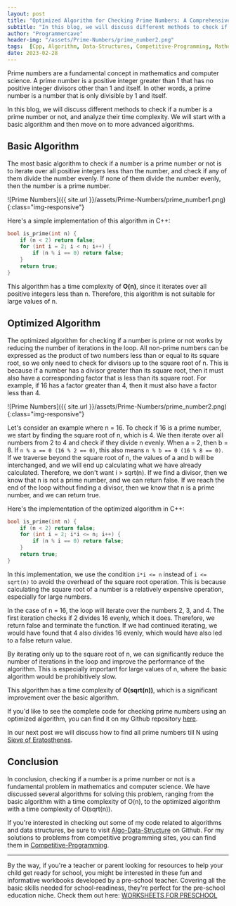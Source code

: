 ```yaml
---
layout: post
title: "Optimized Algorithm for Checking Prime Numbers: A Comprehensive Guide"
subtitle: "In this blog, we will discuss different methods to check if a number is a prime number or not, and analyze their time complexity. We will start with a basic algorithm and then move on to more advanced algorithms.."
author: "Programmercave"
header-img: "/assets/Prime-Numbers/prime_number2.png"
tags:  [Cpp, Algorithm, Data-Structures, Competitive-Programming, Mathematics]
date: 2023-02-28
---
```


Prime numbers are a fundamental concept in mathematics and computer science. A prime number is a positive integer greater than 1 that has no positive integer divisors other than 1 and itself. In other words, a prime number is a number that is only divisible by 1 and itself.

In this blog, we will discuss different methods to check if a number is a prime number or not, and analyze their time complexity. We will start with a basic algorithm and then move on to more advanced algorithms.

## Basic Algorithm

The most basic algorithm to check if a number is a prime number or not is to iterate over all positive integers less than the number, and check if any of them divide the number evenly. If none of them divide the number evenly, then the number is a prime number. 

![Prime Numbers]({{ site.url }}/assets/Prime-Numbers/prime_number1.png){:class="img-responsive"}

Here's a simple implementation of this algorithm in C++:

```cpp
bool is_prime(int n) {
    if (n < 2) return false;
    for (int i = 2; i < n; i++) {
        if (n % i == 0) return false;
    }
    return true;
}
```

This algorithm has a time complexity of **O(n)**, since it iterates over all positive integers less than n. Therefore, this algorithm is not suitable for large values of n.

## Optimized Algorithm

The optimized algorithm for checking if a number is prime or not works by reducing the number of iterations in the loop. All non-prime numbers can be expressed as the product of two numbers less than or equal to its square root, so we only need to check for divisors up to the square root of n. This is because if a number has a divisor greater than its square root, then it must also have a corresponding factor that is less than its square root. For example, if 16 has a factor greater than 4, then it must also have a factor less than 4.

![Prime Numbers]({{ site.url }}/assets/Prime-Numbers/prime_number2.png){:class="img-responsive"}

Let's consider an example where n = 16. To check if 16 is a prime number, we start by finding the square root of n, which is 4. We then iterate over all numbers from 2 to 4 and check if they divide n evenly. When a = 2, then b = 8. If `n % a == 0 (16 % 2 == 0)`, this also means `n % b == 0 (16 % 8 == 0)`. If we traverse beyond the square root of n, the values of a and b will be interchanged, and we will end up calculating what we have already calculated. Therefore, we don't want i > sqrt(n). If we find a divisor, then we know that n is not a prime number, and we can return false. If we reach the end of the loop without finding a divisor, then we know that n is a prime number, and we can return true.

Here's the implementation of the optimized algorithm in C++:

```cpp
bool is_prime(int n) {
    if (n < 2) return false;
    for (int i = 2; i*i <= n; i++) {
        if (n % i == 0) return false;
    }
    return true;
}
```

In this implementation, we use the condition `i*i <= n` instead of `i <= sqrt(n)` to avoid the overhead of the square root operation. This is because calculating the square root of a number is a relatively expensive operation, especially for large numbers.

In the case of n = 16, the loop will iterate over the numbers 2, 3, and 4. The first iteration checks if 2 divides 16 evenly, which it does. Therefore, we return false and terminate the function. If we had continued iterating, we would have found that 4 also divides 16 evenly, which would have also led to a false return value.

By iterating only up to the square root of n, we can significantly reduce the number of iterations in the loop and improve the performance of the algorithm. This is especially important for large values of n, where the basic algorithm would be prohibitively slow.

This algorithm has a time complexity of **O(sqrt(n))**, which is a significant improvement over the basic algorithm.

If you'd like to see the complete code for checking prime numbers using an optimized algorithm, you can find it on my Github repository [here](https://github.com/{{site.github_username}}/Algo-Data-Structure/blob/master/Maths/check_prime.cpp). 

In our next post we will discuss how to find all prime numbers till N using [Sieve of Eratosthenes]({{site.url}}/blog/2023/03/02/Efficiently-Find-Prime-Numbers-Till-N-Basic-vs-Sieve-of-Eratosthenes).

## Conclusion

In conclusion, checking if a number is a prime number or not is a fundamental problem in mathematics and computer science. We have discussed several algorithms for solving this problem, ranging from the basic algorithm with a time complexity of O(n), to the optimized algorithm with a time complexity of O(sqrt(n)).

If you're interested in checking out some of my code related to algorithms and data structures, be sure to visit [Algo-Data-Structure](https://github.com/{{site.github_username}}/Algo-Data-Structure) on Github. For my solutions to problems from competitive programming sites, you can find them in [Competitive-Programming](https://github.com/{{site.github_username}}/Competitive-Programming).

---

By the way, if you're a teacher or parent looking for resources to help your child get ready for school, you might be interested in these fun and informative workbooks developed by a pre-school teacher. Covering all the basic skills needed for school-readiness, they're perfect for the pre-school education niche. Check them out here: [WORKSHEETS FOR PRESCHOOL](https://ce8977zhz1vrft28uay3ofipe9.hop.clickbank.net/?cbpage=wfpaffiliate)
